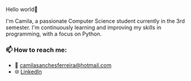 Hello world👋

I'm Camila, a passionate Computer Science student currently in the 3rd semester. I'm continuously learning and improving my skills in programming, with a focus on Python.

### 📫 How to reach me:
- 📧 [camilasanchesferreira@hotmail.com](mailto:camilasanchesferreira@hotmail.com)
- 🌐 [LinkedIn](https://www.linkedin.com/in/camilasanches07) 

